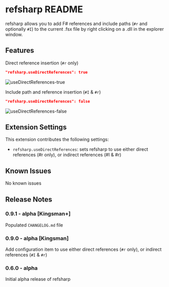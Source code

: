 # refsharp README

refsharp allows you to add F# references and include paths (`#r` and optionally `#I`) to the current .fsx file by right clicking on a .dll in the explorer window.

## Features
Direct reference insertion (`#r` only)
```json
"refsharp.useDirectReferences": true
```
![useDirectReferences-true](screencap/useDRT.gif)

Include path and reference insertion (`#I` & `#r`)
```json
"refsharp.useDirectReferences": false
```
![useDirectReferences-false](screencap/useDRF.gif)


## Extension Settings

This extension contributes the following settings:

* `refsharp.useDirectReferences`: sets refsharp to use either direct references (#r only), or indirect references (#I & #r)



## Known Issues

No known issues

## Release Notes

### 0.9.1 - alpha [Kingsman+]

Populated `CHANGELOG.md` file

### 0.9.0 - alpha [Kingsman]

Add configuration item to use either direct references (`#r` only), or indirect references (`#I` & `#r`)

### 0.6.0 - alpha

Initial alpha release of refsharp
